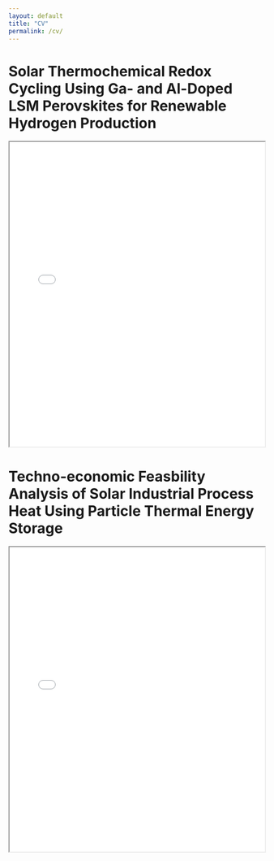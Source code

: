 ```yaml
---
layout: default
title: "CV"
permalink: /cv/
---
```


# Solar Thermochemical Redox Cycling Using Ga- and Al-Doped LSM Perovskites for Renewable Hydrogen Production

<iframe src="/assets/Solar Thermochemical Redox Cycling Using Ga- and Al-Doped LSM Perovskites for Renewable Hydrogen Production.pdf" width="100%" height="600px">
  <p>Your browser does not support PDFs. Please download the PDF to view it: 
  <a href="/assets/Solar Thermochemical Redox Cycling Using Ga- and Al-Doped LSM Perovskites for Renewable Hydrogen Production.pdf">Download CV</a>.</p>
</iframe>

# Techno-economic Feasbility Analysis of Solar Industrial Process Heat Using Particle Thermal Energy Storage

<iframe src="/assets/Techno-economic Feasbility Analysis of Solar Industrial Process Heat Using Particle Thermal Energy Storage.pdf" width="100%" height="600px">
  <p>Your browser does not support PDFs. Please download the PDF to view it: 
  <a href="/assets/Techno-economic Feasbility Analysis of Solar Industrial Process Heat Using Particle Thermal Energy Storage.pdf">Download CV</a>.</p>
</iframe>
